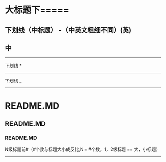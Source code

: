 大标题下=====
=====
下划线（中标题） -（中英文粗细不同）(英)
-----
中
-----------
____________
下划线 *
***********
下划线 _
____________
# README.MD
## README.MD
### README.MD
N级标题前#（#个数与标题大小成反比,N = #个数，1，2级标题 == 大，小标题）
____________


